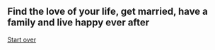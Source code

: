 Find the love of your life, get married, have a family and live happy ever after
---
[Start over](../home.md)
